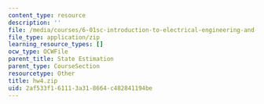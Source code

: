 ```yaml
---
content_type: resource
description: ''
file: /media/courses/6-01sc-introduction-to-electrical-engineering-and-computer-science-i-spring-2011/2af533f161113a318664c482841194be_hw4.zip
file_type: application/zip
learning_resource_types: []
ocw_type: OCWFile
parent_title: State Estimation
parent_type: CourseSection
resourcetype: Other
title: hw4.zip
uid: 2af533f1-6111-3a31-8664-c482841194be
---
```


